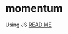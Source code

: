 # momentum
Using JS <a href="https://iris-number-7f2.notion.site/JS-Chrome-App-Javascript-c0ebaa4de3e84ac8bc2ad62ae2d808ed">READ ME</a>
